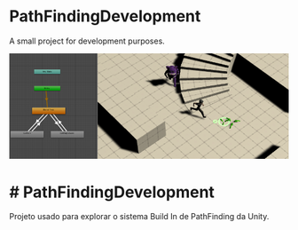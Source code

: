 # PathFindingDevelopment

 A small project for development purposes.

<img width="964" alt="java 8 and prio java 8  array review example" src="https://github.com/gabcordeiro/PathFindingDevelopment/blob/main/capture.png">

# # PathFindingDevelopment

Projeto usado para explorar o sistema Build In de PathFinding da Unity.
